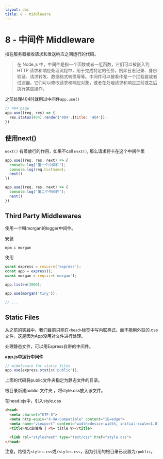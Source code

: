 ```yaml
---
layout: doc
title: 8 - Middleware
---
```


# 8 - 中间件 Middleware

指在服务器接收请求和发送响应之间运行的代码。

>在 Node.js 中，中间件是指一个函数或者一组函数，它们可以被嵌入到 HTTP 请求和响应处理流程中，用于完成特定的任务，例如日志记录、身份验证、请求转发、数据格式转换等等。中间件可以被看作是一个拦截器或者过滤器，它们可以修改请求和响应对象，或者在处理请求和响应之前或之后执行某些操作。

之前处理404时就用过中间件`app.use()`
```js
// 404 page
app.use((req, res) => {
  res.status(404).render('404',{title: '404'});
})
```

## 使用next()
`next()` 有着放行的作用，如果不call `next()`, 那么请求将卡在这个中间件里
```js
app.use((req, res, next) => {
  console.log('第一个中间件');
  console.log(req.hostname);
  next()
})

app.use((req, res, next) => {
  console.log('第二个中间件');
  next()
})
```

## Third Party Middlewares
使用一个叫morgan的logger中间件。

安装
```
npm i morgan
```

使用
```js
const express = require('express');
const app = express();
const morgan = require('morgan');

app.listen(3000);

app.use(morgan('tiny'));

// ...

```

## Static Files
从之前的实践中，我们目前只能在`<head>`标签中写内联样式，而不能用外联的.css文件，这是因为App没用对文件进行处理。

处理静态文件，可以用Express自带的中间件。

**app.js中运行中间件**

```js
// middleware for static files
app.use(express.static('public'));
```
上面的代码将public文件夹指定为静态文件的目录。

根目录新建public 文件夹 ，将style.css放入该文件。

在head.ejs中，引入style.css
```html
<head>
  <meta charset="UTF-8">
  <meta http-equiv="X-UA-Compatible" content="IE=edge">
  <meta name="viewport" content="width=device-width, initial-scale=1.0">
  <title>Nic部落格 | <%= title %></title>

  <link rel="stylesheet" type="text/css" href="style.css">
</head>
```
注意，路径为`styles.css`或`/styles.css`，因为引用的根目录已设置为`/public`。
